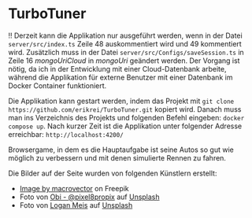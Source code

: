 # TurboTuner

!! Derzeit kann die Applikation nur ausgeführt werden, wenn in der Datei `server/src/index.ts` Zeile 48 auskommentiert wird und 49 kommentiert wird. Zusätzlich muss in der Datei `server/src/Configs/saveSession.ts` in Zeile 16 _mongoUriCloud_ in _mongoUri_ geändert werden.
Der Vorgang ist nötig, da ich in der Entwicklung mit einer Cloud-Datenbank arbeite, während die Applikation für externe Benutzer mit einer Datenbank im Docker Container funktioniert.

Die Applikation kann gestart werden, indem das Projekt mit `git clone https://github.com/erikrei/TurboTuner.git` kopiert wird. Danach muss man ins Verzeichnis des Projekts und folgenden Befehl eingeben: `docker compose up`. Nach kurzer Zeit ist die Applikation unter folgender Adresse erreichbar: `http://localhost:4200/`

Browsergame, in dem es die Hauptaufgabe ist seine Autos so gut wie möglich zu verbessern und mit denen simulierte Rennen zu fahren.

Die Bilder auf der Seite wurden von folgenden Künstlern erstellt:

- <a href="https://www.freepik.com/free-vector/realistic-car-headlights-ad-composition-headlights-with-green-purple-illumination_13841402.htm#page=2&query=tuning%20car&position=1&from_view=search&track=ais&uuid=bbebc944-6986-4562-ba3a-3ab37069bd21">Image by macrovector</a> on Freepik
- Foto von <a href="https://unsplash.com/de/@obionyeador?utm_content=creditCopyText&utm_medium=referral&utm_source=unsplash">Obi - @pixel8propix</a> auf <a href="https://unsplash.com/de/fotos/graustufenfoto-eines-autos-auf-der-strasse-JIcR3-O8ko8?utm_content=creditCopyText&utm_medium=referral&utm_source=unsplash">Unsplash</a>
- Foto von <a href="https://unsplash.com/de/@loganmeis?utm_content=creditCopyText&utm_medium=referral&utm_source=unsplash">Logan Meis</a> auf <a href="https://unsplash.com/de/fotos/schwarzes-auto-7qLT-Msda1k?utm_content=creditCopyText&utm_medium=referral&utm_source=unsplash">Unsplash</a>

